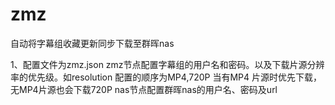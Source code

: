 # zmz
自动将字幕组收藏更新同步下载至群晖nas

1、配置文件为zmz.json 
zmz节点配置字幕组的用户名和密码。以及下载片源分辨率的优先级。如resolution 配置的顺序为MP4,720P 当有MP4 片源时优先下载，无MP4片源也会下载720P
nas节点配置群晖nas的用户名、密码及url

